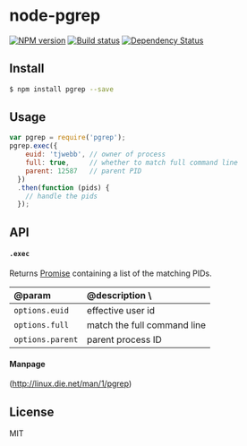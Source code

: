 # node-pgrep

[![NPM version][npm-image]][npm-url]
[![Build status][travis-image]][travis-url]
[![Dependency Status][daviddm-image]][daviddm-url]

## Install
```sh
$ npm install pgrep --save
```

## Usage

```js
var pgrep = require('pgrep');
pgrep.exec({
    euid: 'tjwebb', // owner of process
    full: true,     // whether to match full command line
    parent: 12587   // parent PID
  })
  .then(function (pids) {
    // handle the pids
  });

```

## API

#### `.exec`
Returns [Promise](https://www.npmjs.org/package/bluebird) containing a list of the matching PIDs.

| @param | @description \
|:---|:---|
| `options.euid` | effective user id |
| `options.full` | match the full command line |
| `options.parent` | parent process ID |


#### Manpage
(http://linux.die.net/man/1/pgrep)


## License
MIT

[npm-image]: https://img.shields.io/npm/v/pgrep.svg?style=flat
[npm-url]: https://npmjs.org/package/pgrep
[travis-image]: https://img.shields.io/travis/tjwebb/node-pgrep.svg?style=flat
[travis-url]: https://travis-ci.org/tjwebb/node-pgrep
[daviddm-image]: http://img.shields.io/david/tjwebb/node-pgrep.svg?style=flat
[daviddm-url]: https://david-dm.org/tjwebb/node-pgrep
